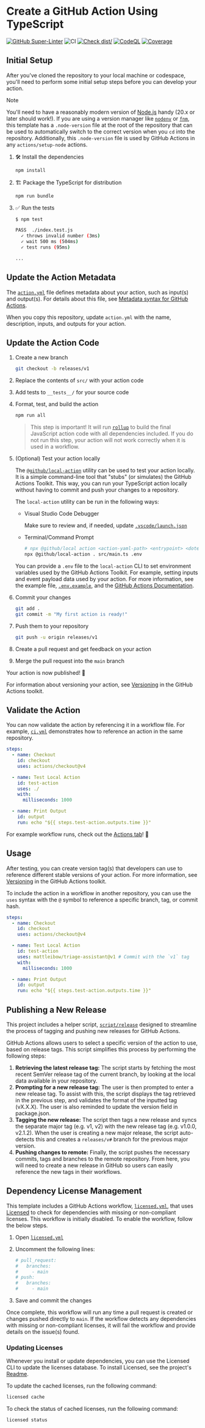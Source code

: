 # Create a GitHub Action Using TypeScript

[![GitHub Super-Linter](https://github.com/mattleibow/triage-assistant/actions/workflows/linter.yml/badge.svg)](https://github.com/super-linter/super-linter)
![CI](https://github.com/mattleibow/triage-assistant/actions/workflows/ci.yml/badge.svg)
[![Check dist/](https://github.com/mattleibow/triage-assistant/actions/workflows/check-dist.yml/badge.svg)](https://github.com/mattleibow/triage-assistant/actions/workflows/check-dist.yml)
[![CodeQL](https://github.com/mattleibow/triage-assistant/actions/workflows/codeql-analysis.yml/badge.svg)](https://github.com/mattleibow/triage-assistant/actions/workflows/codeql-analysis.yml)
[![Coverage](./badges/coverage.svg)](./badges/coverage.svg)

## Initial Setup

After you've cloned the repository to your local machine or codespace, you'll need to perform some initial setup steps
before you can develop your action.

> [!NOTE]
>
> You'll need to have a reasonably modern version of [Node.js](https://nodejs.org) handy (20.x or later should work!).
> If you are using a version manager like [`nodenv`](https://github.com/nodenv/nodenv) or
> [`fnm`](https://github.com/Schniz/fnm), this template has a `.node-version` file at the root of the repository that
> can be used to automatically switch to the correct version when you `cd` into the repository. Additionally, this
> `.node-version` file is used by GitHub Actions in any `actions/setup-node` actions.

1. :hammer_and_wrench: Install the dependencies

   ```bash
   npm install
   ```

1. :building_construction: Package the TypeScript for distribution

   ```bash
   npm run bundle
   ```

1. :white_check_mark: Run the tests

   ```bash
   $ npm test

   PASS  ./index.test.js
     ✓ throws invalid number (3ms)
     ✓ wait 500 ms (504ms)
     ✓ test runs (95ms)

   ...
   ```

## Update the Action Metadata

The [`action.yml`](action.yml) file defines metadata about your action, such as input(s) and output(s). For details
about this file, see
[Metadata syntax for GitHub Actions](https://docs.github.com/en/actions/creating-actions/metadata-syntax-for-github-actions).

When you copy this repository, update `action.yml` with the name, description, inputs, and outputs for your action.

## Update the Action Code

1. Create a new branch

   ```bash
   git checkout -b releases/v1
   ```

1. Replace the contents of `src/` with your action code
1. Add tests to `__tests__/` for your source code
1. Format, test, and build the action

   ```bash
   npm run all
   ```

   > This step is important! It will run [`rollup`](https://rollupjs.org/) to build the final JavaScript action code
   > with all dependencies included. If you do not run this step, your action will not work correctly when it is used in
   > a workflow.

1. (Optional) Test your action locally

   The [`@github/local-action`](https://github.com/github/local-action) utility can be used to test your action locally.
   It is a simple command-line tool that "stubs" (or simulates) the GitHub Actions Toolkit. This way, you can run your
   TypeScript action locally without having to commit and push your changes to a repository.

   The `local-action` utility can be run in the following ways:

   - Visual Studio Code Debugger

     Make sure to review and, if needed, update [`.vscode/launch.json`](./.vscode/launch.json)

   - Terminal/Command Prompt

     ```bash
     # npx @github/local action <action-yaml-path> <entrypoint> <dotenv-file>
     npx @github/local-action . src/main.ts .env
     ```

   You can provide a `.env` file to the `local-action` CLI to set environment variables used by the GitHub Actions
   Toolkit. For example, setting inputs and event payload data used by your action. For more information, see the
   example file, [`.env.example`](./.env.example), and the
   [GitHub Actions Documentation](https://docs.github.com/en/actions/learn-github-actions/variables#default-environment-variables).

1. Commit your changes

   ```bash
   git add .
   git commit -m "My first action is ready!"
   ```

1. Push them to your repository

   ```bash
   git push -u origin releases/v1
   ```

1. Create a pull request and get feedback on your action
1. Merge the pull request into the `main` branch

Your action is now published! :rocket:

For information about versioning your action, see
[Versioning](https://github.com/actions/toolkit/blob/master/docs/action-versioning.md) in the GitHub Actions toolkit.

## Validate the Action

You can now validate the action by referencing it in a workflow file. For example,
[`ci.yml`](./.github/workflows/ci.yml) demonstrates how to reference an action in the same repository.

```yaml
steps:
  - name: Checkout
    id: checkout
    uses: actions/checkout@v4

  - name: Test Local Action
    id: test-action
    uses: ./
    with:
      milliseconds: 1000

  - name: Print Output
    id: output
    run: echo "${{ steps.test-action.outputs.time }}"
```

For example workflow runs, check out the [Actions tab](https://github.com/mattleibow/triage-assistant/actions)! :rocket:

## Usage

After testing, you can create version tag(s) that developers can use to reference different stable versions of your
action. For more information, see [Versioning](https://github.com/actions/toolkit/blob/master/docs/action-versioning.md)
in the GitHub Actions toolkit.

To include the action in a workflow in another repository, you can use the `uses` syntax with the `@` symbol to
reference a specific branch, tag, or commit hash.

```yaml
steps:
  - name: Checkout
    id: checkout
    uses: actions/checkout@v4

  - name: Test Local Action
    id: test-action
    uses: mattleibow/triage-assistant@v1 # Commit with the `v1` tag
    with:
      milliseconds: 1000

  - name: Print Output
    id: output
    run: echo "${{ steps.test-action.outputs.time }}"
```

## Publishing a New Release

This project includes a helper script, [`script/release`](./script/release) designed to streamline the process of
tagging and pushing new releases for GitHub Actions.

GitHub Actions allows users to select a specific version of the action to use, based on release tags. This script
simplifies this process by performing the following steps:

1. **Retrieving the latest release tag:** The script starts by fetching the most recent SemVer release tag of the
   current branch, by looking at the local data available in your repository.
1. **Prompting for a new release tag:** The user is then prompted to enter a new release tag. To assist with this, the
   script displays the tag retrieved in the previous step, and validates the format of the inputted tag (vX.X.X). The
   user is also reminded to update the version field in package.json.
1. **Tagging the new release:** The script then tags a new release and syncs the separate major tag (e.g. v1, v2) with
   the new release tag (e.g. v1.0.0, v2.1.2). When the user is creating a new major release, the script auto-detects
   this and creates a `releases/v#` branch for the previous major version.
1. **Pushing changes to remote:** Finally, the script pushes the necessary commits, tags and branches to the remote
   repository. From here, you will need to create a new release in GitHub so users can easily reference the new tags in
   their workflows.

## Dependency License Management

This template includes a GitHub Actions workflow, [`licensed.yml`](./.github/workflows/licensed.yml), that uses
[Licensed](https://github.com/licensee/licensed) to check for dependencies with missing or non-compliant licenses. This
workflow is initially disabled. To enable the workflow, follow the below steps.

1. Open [`licensed.yml`](./.github/workflows/licensed.yml)
1. Uncomment the following lines:

   ```yaml
   # pull_request:
   #   branches:
   #     - main
   # push:
   #   branches:
   #     - main
   ```

1. Save and commit the changes

Once complete, this workflow will run any time a pull request is created or changes pushed directly to `main`. If the
workflow detects any dependencies with missing or non-compliant licenses, it will fail the workflow and provide details
on the issue(s) found.

### Updating Licenses

Whenever you install or update dependencies, you can use the Licensed CLI to update the licenses database. To install
Licensed, see the project's [Readme](https://github.com/licensee/licensed?tab=readme-ov-file#installation).

To update the cached licenses, run the following command:

```bash
licensed cache
```

To check the status of cached licenses, run the following command:

```bash
licensed status
```
